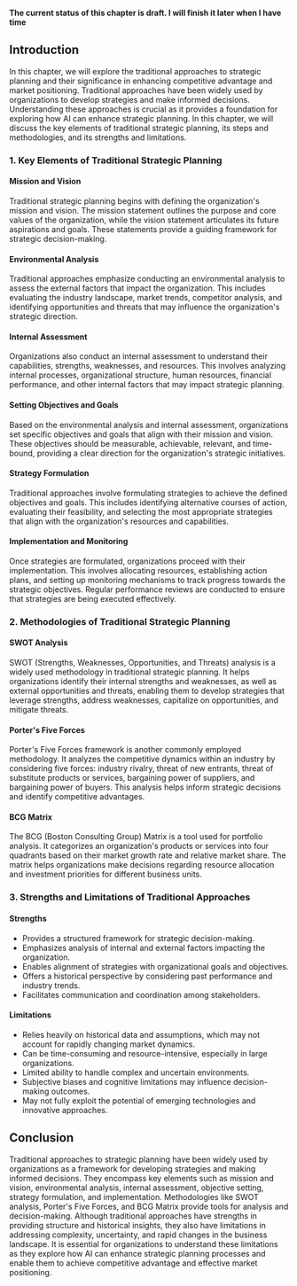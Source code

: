 **The current status of this chapter is draft. I will finish it later when I have time**

Introduction
------------

In this chapter, we will explore the traditional approaches to strategic planning and their significance in enhancing competitive advantage and market positioning. Traditional approaches have been widely used by organizations to develop strategies and make informed decisions. Understanding these approaches is crucial as it provides a foundation for exploring how AI can enhance strategic planning. In this chapter, we will discuss the key elements of traditional strategic planning, its steps and methodologies, and its strengths and limitations.

### 1. Key Elements of Traditional Strategic Planning

#### Mission and Vision

Traditional strategic planning begins with defining the organization's mission and vision. The mission statement outlines the purpose and core values of the organization, while the vision statement articulates its future aspirations and goals. These statements provide a guiding framework for strategic decision-making.

#### Environmental Analysis

Traditional approaches emphasize conducting an environmental analysis to assess the external factors that impact the organization. This includes evaluating the industry landscape, market trends, competitor analysis, and identifying opportunities and threats that may influence the organization's strategic direction.

#### Internal Assessment

Organizations also conduct an internal assessment to understand their capabilities, strengths, weaknesses, and resources. This involves analyzing internal processes, organizational structure, human resources, financial performance, and other internal factors that may impact strategic planning.

#### Setting Objectives and Goals

Based on the environmental analysis and internal assessment, organizations set specific objectives and goals that align with their mission and vision. These objectives should be measurable, achievable, relevant, and time-bound, providing a clear direction for the organization's strategic initiatives.

#### Strategy Formulation

Traditional approaches involve formulating strategies to achieve the defined objectives and goals. This includes identifying alternative courses of action, evaluating their feasibility, and selecting the most appropriate strategies that align with the organization's resources and capabilities.

#### Implementation and Monitoring

Once strategies are formulated, organizations proceed with their implementation. This involves allocating resources, establishing action plans, and setting up monitoring mechanisms to track progress towards the strategic objectives. Regular performance reviews are conducted to ensure that strategies are being executed effectively.

### 2. Methodologies of Traditional Strategic Planning

#### SWOT Analysis

SWOT (Strengths, Weaknesses, Opportunities, and Threats) analysis is a widely used methodology in traditional strategic planning. It helps organizations identify their internal strengths and weaknesses, as well as external opportunities and threats, enabling them to develop strategies that leverage strengths, address weaknesses, capitalize on opportunities, and mitigate threats.

#### Porter's Five Forces

Porter's Five Forces framework is another commonly employed methodology. It analyzes the competitive dynamics within an industry by considering five forces: industry rivalry, threat of new entrants, threat of substitute products or services, bargaining power of suppliers, and bargaining power of buyers. This analysis helps inform strategic decisions and identify competitive advantages.

#### BCG Matrix

The BCG (Boston Consulting Group) Matrix is a tool used for portfolio analysis. It categorizes an organization's products or services into four quadrants based on their market growth rate and relative market share. The matrix helps organizations make decisions regarding resource allocation and investment priorities for different business units.

### 3. Strengths and Limitations of Traditional Approaches

#### Strengths

* Provides a structured framework for strategic decision-making.
* Emphasizes analysis of internal and external factors impacting the organization.
* Enables alignment of strategies with organizational goals and objectives.
* Offers a historical perspective by considering past performance and industry trends.
* Facilitates communication and coordination among stakeholders.

#### Limitations

* Relies heavily on historical data and assumptions, which may not account for rapidly changing market dynamics.
* Can be time-consuming and resource-intensive, especially in large organizations.
* Limited ability to handle complex and uncertain environments.
* Subjective biases and cognitive limitations may influence decision-making outcomes.
* May not fully exploit the potential of emerging technologies and innovative approaches.

Conclusion
----------

Traditional approaches to strategic planning have been widely used by organizations as a framework for developing strategies and making informed decisions. They encompass key elements such as mission and vision, environmental analysis, internal assessment, objective setting, strategy formulation, and implementation. Methodologies like SWOT analysis, Porter's Five Forces, and BCG Matrix provide tools for analysis and decision-making. Although traditional approaches have strengths in providing structure and historical insights, they also have limitations in addressing complexity, uncertainty, and rapid changes in the business landscape. It is essential for organizations to understand these limitations as they explore how AI can enhance strategic planning processes and enable them to achieve competitive advantage and effective market positioning.
